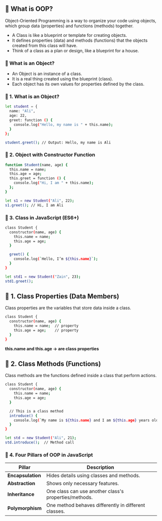 

## 🔹 What is OOP?
Object-Oriented Programming is a way to organize your code using objects, which group data (properties) and functions (methods) together.

* A Class is like a blueprint or template for creating objects.
* It defines properties (data) and methods (functions) that the objects created from this class will have.
* Think of a class as a plan or design, like a blueprint for a house.


### 📘 What is an Object?

* An Object is an instance of a class.
* It is a real thing created using the blueprint (class).
* Each object has its own values for properties defined by the class.


### 🔸 1. What is an Object?
```bash
let student = {
  name: "Ali",
  age: 22,
  greet: function () {
    console.log("Hello, my name is " + this.name);
  }
};

student.greet(); // Output: Hello, my name is Ali

```

### 🔸 2. Object with Constructor Function

```bash
function Student(name, age) {
  this.name = name;
  this.age = age;
  this.greet = function () {
    console.log("Hi, I am " + this.name);
  };
}

let s1 = new Student("Ali", 22);
s1.greet(); // Hi, I am Ali

```

### 🔸 3. Class in JavaScript (ES6+)

```bash
class Student {
  constructor(name, age) {
    this.name = name;
    this.age = age;
  }

  greet() {
    console.log(`Hello, I’m ${this.name}`);
  }
}

let std1 = new Student("Zain", 23);
std1.greet();

```

## 📘 1. Class Properties (Data Members)
Class properties are the variables that store data inside a class.

```bash
class Student {
  constructor(name, age) {
    this.name = name;  // property
    this.age = age;    // property
  }
}

```
**this.name and this.age → are class properties**


## 📘 2. Class Methods (Functions)
Class methods are the functions defined inside a class that perform actions.

```bash
class Student {
  constructor(name, age) {
    this.name = name;
    this.age = age;
  }

  // This is a class method
  introduce() {
    console.log(`My name is ${this.name} and I am ${this.age} years old.`);
  }
}

let std = new Student("Ali", 21);
std.introduce();  // Method call

```



### 🔸 4. Four Pillars of OOP in JavaScript
| Pillar            | Description                                           |
| ----------------- | ----------------------------------------------------- |
| **Encapsulation** | Hides details using classes and methods.              |
| **Abstraction**   | Shows only necessary features.                        |
| **Inheritance**   | One class can use another class's properties/methods. |
| **Polymorphism**  | One method behaves differently in different classes.  |
